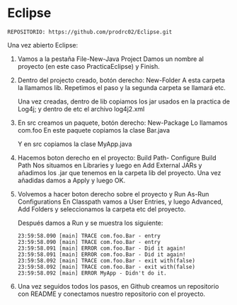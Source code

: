 # Eclipse


	REPOSITORIO: https://github.com/prodrc02/Eclipse.git



Una vez abierto Eclipse:

1.	Vamos a la pestaña File-New-Java Project
	Damos un nombre al proyecto (en este caso PracticaEclipse) y Finish.
	
2.	Dentro del projecto creado, botón derecho: New-Folder
	A esta carpeta la llamamos lib. Repetimos el paso y la segunda carpeta se llamará etc.
	
	Una vez creadas, dentro de lib copiamos los jar usados en la practica de Log4j; y dentro
	de etc el archivo log4j2.xml
	
3.	En src creamos un paquete, botón derecho: New-Package
	Lo llamamos com.foo
	En este paquete copiamos la clase Bar.java
	
	Y en src copiamos la clase MyApp.java
	
4. 	Hacemos boton derecho en el proyecto: Build Path- Configure Build Path
	Nos situamos en Libraries y luego en Add External JARs y añadimos los .jar que tenemos en la carpeta
	lib del proyecto.
	Una vez añadidas damos a Apply y luego OK.
	
5.	Volvemos  a hacer boton derecho sobre el proyecto y Run As-Run Configurations
	En Classpath vamos a User Entries, y luego Advanced, Add Folders y seleccionamos la carpeta etc del proyecto.
	
	Después damos a Run y se muestra los siguiente:
	
		23:59:58.090 [main] TRACE com.foo.Bar - entry
		23:59:58.090 [main] TRACE com.foo.Bar - entry
		23:59:58.091 [main] ERROR com.foo.Bar - Did it again!
		23:59:58.091 [main] ERROR com.foo.Bar - Did it again!
		23:59:58.092 [main] TRACE com.foo.Bar - exit with(false)
		23:59:58.092 [main] TRACE com.foo.Bar - exit with(false)
		23:59:58.092 [main] ERROR MyApp - Didn't do it.

	
6.	Una vez seguidos todos los pasos, en Github creamos un repositorio con README y conectamos nuestro repositorio
	con el proyecto.
	